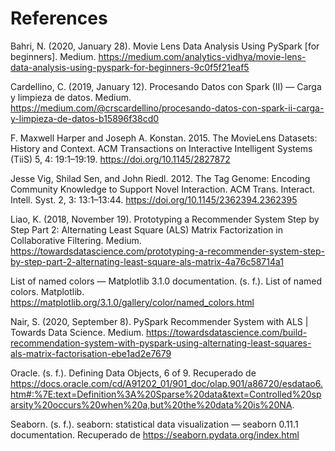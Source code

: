 # References

Bahri, N. (2020, January 28). Movie Lens Data Analysis Using PySpark [for beginners]. Medium. <https://medium.com/analytics-vidhya/movie-lens-data-analysis-using-pyspark-for-beginners-9c0f5f21eaf5>


Cardellino, C. (2019, January 12). Procesando Datos con Spark (II) — Carga y limpieza de datos. Medium. <https://medium.com/@crscardellino/procesando-datos-con-spark-ii-carga-y-limpieza-de-datos-b15896f38cd0>


F. Maxwell Harper and Joseph A. Konstan. 2015. The MovieLens Datasets: History and Context. ACM Transactions on Interactive Intelligent Systems (TiiS) 5, 4: 19:1–19:19. <https://doi.org/10.1145/2827872>

Jesse Vig, Shilad Sen, and John Riedl. 2012. The Tag Genome: Encoding Community Knowledge to Support Novel Interaction. ACM Trans. Interact. Intell. Syst. 2, 3: 13:1–13:44. <https://doi.org/10.1145/2362394.2362395>

Liao, K. (2018, November 19). Prototyping a Recommender System Step by Step Part 2: Alternating Least Square (ALS) Matrix Factorization in Collaborative Filtering. Medium. <https://towardsdatascience.com/prototyping-a-recommender-system-step-by-step-part-2-alternating-least-square-als-matrix-4a76c58714a1>


List of named colors — Matplotlib 3.1.0 documentation. (s. f.). List of named colors. Matplotlib. https://matplotlib.org/3.1.0/gallery/color/named_colors.html


Nair, S. (2020, September 8). PySpark Recommender System with ALS | Towards Data Science. Medium. <https://towardsdatascience.com/build-recommendation-system-with-pyspark-using-alternating-least-squares-als-matrix-factorisation-ebe1ad2e7679>


Oracle. (s. f.). Defining Data Objects, 6 of 9. Recuperado de https://docs.oracle.com/cd/A91202_01/901_doc/olap.901/a86720/esdatao6.htm#:%7E:text=Definition%3A%20Sparse%20data&text=Controlled%20sparsity%20occurs%20when%20a,but%20the%20data%20is%20NA.


Seaborn. (s. f.). seaborn: statistical data visualization — seaborn 0.11.1 documentation. Recuperado de https://seaborn.pydata.org/index.html

